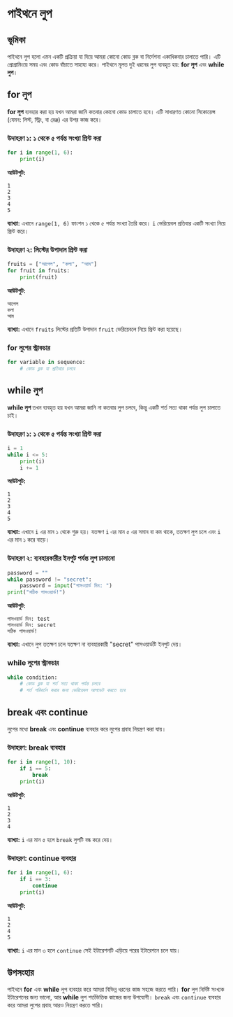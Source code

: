 # পাইথনে লুপ

## ভূমিকা

পাইথনে লুপ হলো এমন একটি প্রক্রিয়া যা দিয়ে আমরা কোনো কোড ব্লক বা নির্দেশনা একাধিকবার চালাতে পারি। এটি প্রোগ্রামিংয়ে সময় এবং কোড বাঁচাতে সাহায্য করে। পাইথনে মূলত দুই ধরনের লুপ ব্যবহৃত হয়: **for লুপ** এবং **while লুপ**।

## for লুপ

**for লুপ** ব্যবহার করা হয় যখন আমরা জানি কতবার কোনো কোড চালাতে হবে। এটি সাধারণত কোনো সিকোয়েন্স (যেমন: লিস্ট, স্ট্রিং, বা রেঞ্জ) এর উপর কাজ করে।

### উদাহরণ ১: ১ থেকে ৫ পর্যন্ত সংখ্যা প্রিন্ট করা

```python
for i in range(1, 6):
    print(i)
```

**আউটপুট:**

```
1
2
3
4
5
```

**ব্যাখ্যা:** এখানে `range(1, 6)` ফাংশন ১ থেকে ৫ পর্যন্ত সংখ্যা তৈরি করে। `i` ভেরিয়েবল প্রতিবার একটি সংখ্যা নিয়ে প্রিন্ট করে।

### উদাহরণ ২: লিস্টের উপাদান প্রিন্ট করা

```python
fruits = ["আপেল", "কলা", "আম"]
for fruit in fruits:
    print(fruit)
```

**আউটপুট:**

```
আপেল
কলা
আম
```

**ব্যাখ্যা:** এখানে `fruits` লিস্টের প্রতিটি উপাদান `fruit` ভেরিয়েবলে নিয়ে প্রিন্ট করা হয়েছে।

### for লুপের স্ট্রাকচার

```python
for variable in sequence:
    # কোড ব্লক যা প্রতিবার চলবে
```

## while লুপ

**while লুপ** তখন ব্যবহৃত হয় যখন আমরা জানি না কতবার লুপ চলবে, কিন্তু একটি শর্ত সত্য থাকা পর্যন্ত লুপ চালাতে চাই।

### উদাহরণ ১: ১ থেকে ৫ পর্যন্ত সংখ্যা প্রিন্ট করা

```python
i = 1
while i <= 5:
    print(i)
    i += 1
```

**আউটপুট:**

```
1
2
3
4
5
```

**ব্যাখ্যা:** এখানে `i` এর মান ১ থেকে শুরু হয়। যতক্ষণ `i` এর মান ৫ এর সমান বা কম থাকে, ততক্ষণ লুপ চলে এবং `i` এর মান ১ করে বাড়ে।

### উদাহরণ ২: ব্যবহারকারীর ইনপুট পর্যন্ত লুপ চালানো

```python
password = ""
while password != "secret":
    password = input("পাসওয়ার্ড দিন: ")
print("সঠিক পাসওয়ার্ড!")
```

**আউটপুট:**

```
পাসওয়ার্ড দিন: test
পাসওয়ার্ড দিন: secret
সঠিক পাসওয়ার্ড!
```

**ব্যাখ্যা:** এখানে লুপ ততক্ষণ চলে যতক্ষণ না ব্যবহারকারী "secret" পাসওয়ার্ডটি ইনপুট দেয়।

### while লুপের স্ট্রাকচার

```python
while condition:
    # কোড ব্লক যা শর্ত সত্য থাকা পর্যন্ত চলবে
    # শর্ত পরিবর্তন করার জন্য ভেরিয়েবল আপডেট করতে হবে
```

## break এবং continue

লুপের মধ্যে **break** এবং **continue** ব্যবহার করে লুপের প্রবাহ নিয়ন্ত্রণ করা যায়।

### উদাহরণ: break ব্যবহার

```python
for i in range(1, 10):
    if i == 5:
        break
    print(i)
```

**আউটপুট:**

```
1
2
3
4
```

**ব্যাখ্যা:** `i` এর মান ৫ হলে `break` লুপটি বন্ধ করে দেয়।

### উদাহরণ: continue ব্যবহার

```python
for i in range(1, 6):
    if i == 3:
        continue
    print(i)
```

**আউটপুট:**

```
1
2
4
5
```

**ব্যাখ্যা:** `i` এর মান ৩ হলে `continue` সেই ইটারেশনটি এড়িয়ে পরের ইটারেশনে চলে যায়।

## উপসংহার

পাইথনে **for** এবং **while** লুপ ব্যবহার করে আমরা বিভিন্ন ধরনের কাজ সহজে করতে পারি। **for** লুপ নির্দিষ্ট সংখ্যক ইটারেশনের জন্য ভালো, আর **while** লুপ শর্তভিত্তিক কাজের জন্য উপযোগী। `break` এবং `continue` ব্যবহার করে আমরা লুপের প্রবাহ আরও নিয়ন্ত্রণ করতে পারি।